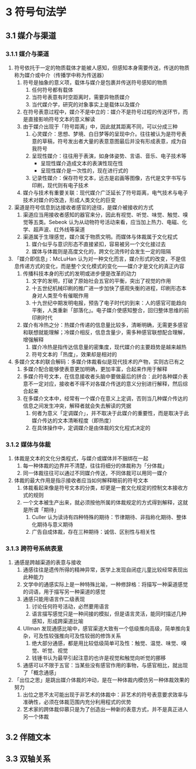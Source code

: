 # 3 符号句法学

## 3.1 媒介与渠道
### 3.1.1 媒介与渠道
1. 符号依托于一定的物质载体才能被人感知，但感知本身需要传送，传送的物质称为媒介或中介（传播学中称为传送器）
    1. 符号是抽象的意义项，载体与媒介是包裹并传送符号感知的物质
        1. 任何符号都有载体
        2. 当符号表意有时空距离时，需要异物质媒介
        3. 当代媒介学，研究的对象事实上是载体以及媒介
    2. 在符号表意过程中，媒介不是中立的：媒介不是符号过程的传送环节，而是直接影响符号文本的意义解读
    3. 由于媒介出现于「符号距离」中，因此就其距离不同，可以分成三种
        1. 心灵媒介：思想、梦境、白日梦等的呈现中介。往往被认为是符号表意的草稿，符号发出者大量的表意意图最后并没有形成表意，成为自我符号
        2. 呈现性媒介：往往用于表演，如身体姿势、言语、音乐、电子技术等
            - 呈现性媒介造成文本的表演性现在性
            - 呈现性媒介是一次性的，现在进行式的
        3. 记录性媒介：保存符号文本，远古是岩画等图像，古代是文字书写与印刷，现代则有电子技术
    4. 媒介与技术有重要关联：现代媒介广泛延长了符号距离，电气技术与电子技术对媒介的改造，形成人类文化的巨变
2. 渠道是符号信息到达接收者感官的途径，是媒介被接收的方式
    1. 渠道应当用接收者感知的器官来分，因此有视觉、听觉、味觉、触觉、嗅觉等五类。$\text{Sebeok}$ 认为从动物符号活动来看，应当加上热力、电磁、化学、超声波、红外线等渠道
    2. 渠道属于生理感觉，媒介属于物质文明。而媒体与体裁属于文化程式
        1. 媒介似乎与意识形态不直接紧扣，容易被另一个文化接过去
        2. 媒体与体裁则是高度文化的，跨文化流传时会发生一定的阻隔
3. 「媒介即信息」：$\text{McLuHan}$ 认为对一种文化而言，媒介形式的改变，不是信息传递方式的变化，而是整个文化模式的变化——媒介才是文化的真正内容
    1. 传播科技本身的形式的发明或进步便是改革的动力
        1. 文字的发明，打破了原始社会五官的平衡，突出了视觉的作用
        2. 十五世纪机械印刷的推广进一步加快了感观失衡的进程，印刷形态本身对人类至今有催眠作用
        3. 十九世纪中期发明电报，预告了电子时代的到来：人的感官可能趋向平衡，人类重新「部落化」。电子媒介使感知整合，回归整体思维的前印刷时代
    2. 媒介有冷热之分：热媒介传递的信息量比较多，清晰明确，无需更多感官和联想就能理解；冷媒介相反，信息含量少，需多种感官联想配合理解，增强解释
        1. 媒介冷热是指传达信息量的密集度，现代媒介的主要趋势是越来越热
        2. 符号文本的「热度」，效果却是相对的
4. 多媒介文本的联合解码：多媒介体裁看似是现代技术的产物，实则古已有之
    1. 多媒介配合能够使表意更加明确，更加丰富，合起来作用于解释
    2. 多媒介符号文本，在信息接收者头脑中要做最后的拼合：此时各种媒介表意不一定对应，接收者不得不对各媒介传送的意义分别进行解释，然后综合起来
    3. 在多媒介文本中，经常有一个媒介在意义上定调，否则当几种媒介传达的信息之间发生冲突，解释者就会失去解读的凭据
        1. 何者为意义「定调媒介」，并不取决于此媒介的重要性，而是取决于此媒介传达的文本清晰程度（即热度）
        2. 在具体操作中，定调媒介是由体裁的文化程式决定的

### 3.1.2 媒体与体裁
1. 体裁是文本的文化分类程式，与媒介或媒体并不捆绑在一起
    1. 每一种体裁的边界并不清楚，往往将细分的体裁称为「分体裁」
    2. 同一体裁往往可以通过不同媒介传送，不同体裁可以用同一媒介
2. 体裁的最大作用是指示接收者应当如何解释眼前的符号文本
    1. 体裁看起来像是符号文本的分类，却更是一套文化规定的控制文本接收方式的规则
    2. 一个文本被生产出来，就必须按他所属的体裁规定的方式得到解释，这就是所谓「期待」
        1. $\text{Culler}$ 认为读诗有四种特殊的期待：节律期待、非指称化期待、整体化期待与意义期待
        2. 广告自成体裁，存在三种期待：诚信、区别性与相关性

### 3.1.3 跨符号系统表意
1. 通感是跨越渠道的表意与接收
    1. 通感往往是遗传所得的精神异常，医学上发现自闭症儿童比较经常表现出此种能力
    2. 文学中的通感实际上是一种特殊比喻，一种修辞格：将描写一种渠道感觉的词语，用于描写另一种渠道的感觉
    3. 通感只能用语言作二级表现
        1. 讨论任何符号活动，必然要用语言
        2. 语言描写感觉只是一种间接的模拟，但是语言灵活，能同时描述几种感知，形成跨渠道比喻
    4. $\text{Ullman}$ 发现通感比喻中，感官渠道大致有一个低级推向高级，简单推向复杂，可及性较强推向可及性较弱的修饰关系
        1. 绝大部分通感，都是用比较低级简单可及性：触觉、温觉、味觉、嗅觉、听觉、视觉
        2. 钱锺书认为最早引起注意的也许是视觉和触觉向听觉的挪移
    5. 通感可以不限于五官：当某些没有感官作用的事物，与感官相比，就出现了「概念通感」
2. 「出位之思」是跳出媒介体裁的冲动，是在一种体裁内模仿另一种体裁效果的努力
    1. 出位之思不太可能出现于非艺术的体裁中：非艺术的符号表意要求效率与准确性，必须在体裁范围内充分利用程式的优势
    2. 艺术家的跨体裁仰慕只是为了创造出一种新的表意方式，并不是真正进人另一个体裁

## 3.2 伴随文本

## 3.3 双轴关系
